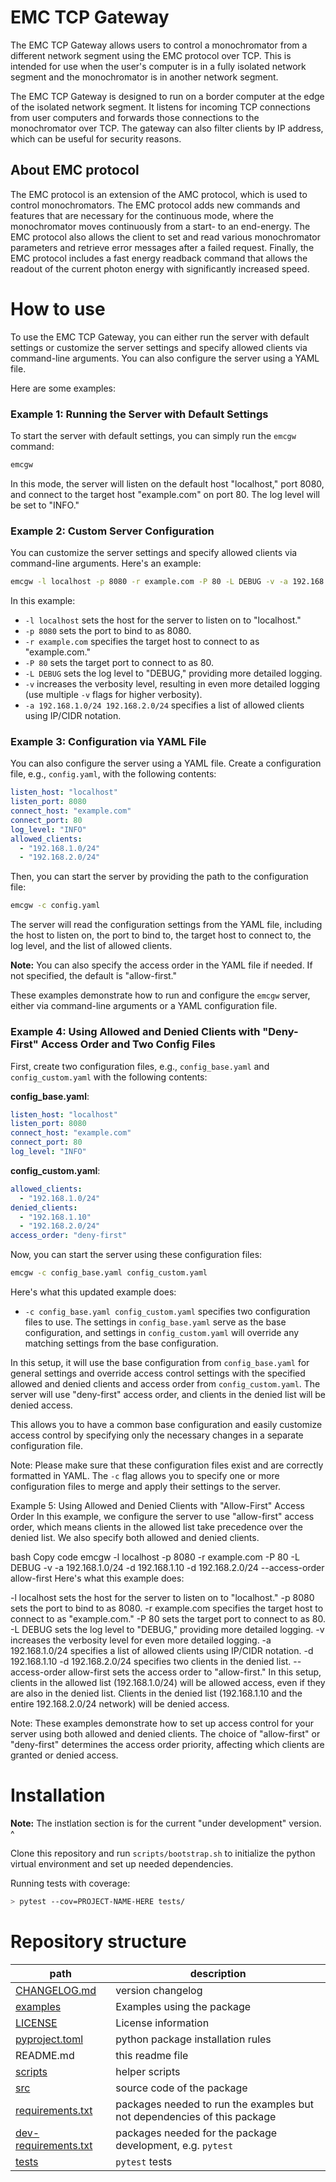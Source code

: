 # EMC TCP Gateway

The EMC TCP Gateway allows users to control a monochromator from a different network segment using the EMC protocol over TCP. This is intended for use when the user's computer is in a fully isolated network segment and the monochromator is in another network segment.

The EMC TCP Gateway is designed to run on a border computer at the edge of the isolated network segment. It listens for incoming TCP connections from user computers and forwards those connections to the monochromator over TCP. The gateway can also filter clients by IP address, which can be useful for security reasons.

## About EMC protocol

The EMC protocol is an extension of the AMC protocol, which is used to control monochromators. The EMC protocol adds new commands and features that are necessary for the continuous mode, where the monochromator moves continuously from a start- to an end-energy. The EMC protocol also allows the client to set and read various monochromator parameters and retrieve error messages after a failed request. Finally, the EMC protocol includes a fast energy readback command that allows the readout of the current photon energy with significantly increased speed.

# How to use

To use the EMC TCP Gateway, you can either run the server with default settings or customize the server settings and specify allowed clients via command-line arguments. You can also configure the server using a YAML file.

Here are some examples:

### Example 1: Running the Server with Default Settings
To start the server with default settings, you can simply run the `emcgw` command:

```bash
emcgw
```

In this mode, the server will listen on the default host "localhost," port 8080, and connect to the target host "example.com" on port 80. The log level will be set to "INFO."

### Example 2: Custom Server Configuration
You can customize the server settings and specify allowed clients via command-line arguments. Here's an example:

```bash
emcgw -l localhost -p 8080 -r example.com -P 80 -L DEBUG -v -a 192.168.1.0/24 192.168.2.0/24
```

In this example:
- `-l localhost` sets the host for the server to listen on to "localhost."
- `-p 8080` sets the port to bind to as 8080.
- `-r example.com` specifies the target host to connect to as "example.com."
- `-P 80` sets the target port to connect to as 80.
- `-L DEBUG` sets the log level to "DEBUG," providing more detailed logging.
- `-v` increases the verbosity level, resulting in even more detailed logging (use multiple `-v` flags for higher verbosity).
- `-a 192.168.1.0/24 192.168.2.0/24` specifies a list of allowed clients using IP/CIDR notation.

### Example 3: Configuration via YAML File
You can also configure the server using a YAML file. Create a configuration file, e.g., `config.yaml`, with the following contents:

```yaml
listen_host: "localhost"
listen_port: 8080
connect_host: "example.com"
connect_port: 80
log_level: "INFO"
allowed_clients:
  - "192.168.1.0/24"
  - "192.168.2.0/24"
```

Then, you can start the server by providing the path to the configuration file:

```bash
emcgw -c config.yaml
```

The server will read the configuration settings from the YAML file, including the host to listen on, the port to bind to, the target host to connect to, the log level, and the list of allowed clients.

**Note:** You can also specify the access order in the YAML file if needed. If not specified, the default is "allow-first."

These examples demonstrate how to run and configure the `emcgw` server, either via command-line arguments or a YAML configuration file.

### Example 4: Using Allowed and Denied Clients with "Deny-First" Access Order and Two Config Files

First, create two configuration files, e.g., `config_base.yaml` and `config_custom.yaml` with the following contents:

**config_base.yaml**:
```yaml
listen_host: "localhost"
listen_port: 8080
connect_host: "example.com"
connect_port: 80
log_level: "INFO"
```

**config_custom.yaml**:
```yaml
allowed_clients:
  - "192.168.1.0/24"
denied_clients:
  - "192.168.1.10"
  - "192.168.2.0/24"
access_order: "deny-first"
```

Now, you can start the server using these configuration files:

```bash
emcgw -c config_base.yaml config_custom.yaml
```

Here's what this updated example does:
- `-c config_base.yaml config_custom.yaml` specifies two configuration files to use. The settings in `config_base.yaml` serve as the base configuration, and settings in `config_custom.yaml` will override any matching settings from the base configuration.

In this setup, it will use the base configuration from `config_base.yaml` for general settings and override access control settings with the specified allowed and denied clients and access order from `config_custom.yaml`. The server will use "deny-first" access order, and clients in the denied list will be denied access.

This allows you to have a common base configuration and easily customize access control by specifying only the necessary changes in a separate configuration file.

Note: Please make sure that these configuration files exist and are correctly formatted in YAML. The `-c` flag allows you to specify one or more configuration files to merge and apply their settings to the server.

Example 5: Using Allowed and Denied Clients with "Allow-First" Access Order
In this example, we configure the server to use "allow-first" access order, which means clients in the allowed list take precedence over the denied list. We also specify both allowed and denied clients.

bash
Copy code
emcgw -l localhost -p 8080 -r example.com -P 80 -L DEBUG -v -a 192.168.1.0/24 -d 192.168.1.10 -d 192.168.2.0/24 --access-order allow-first
Here's what this example does:

-l localhost sets the host for the server to listen on to "localhost."
-p 8080 sets the port to bind to as 8080.
-r example.com specifies the target host to connect to as "example.com."
-P 80 sets the target port to connect to as 80.
-L DEBUG sets the log level to "DEBUG," providing more detailed logging.
-v increases the verbosity level for even more detailed logging.
-a 192.168.1.0/24 specifies a list of allowed clients using IP/CIDR notation.
-d 192.168.1.10 -d 192.168.2.0/24 specifies two clients in the denied list.
--access-order allow-first sets the access order to "allow-first."
In this setup, clients in the allowed list (192.168.1.0/24) will be allowed access, even if they are also in the denied list. Clients in the denied list (192.168.1.10 and the entire 192.168.2.0/24 network) will be denied access.

Note: These examples demonstrate how to set up access control for your server using both allowed and denied clients. The choice of "allow-first" or "deny-first" determines the access order priority, affecting which clients are granted or denied access.

# Installation

**Note:** The instlation section is for the current "under development" version. ^

Clone this repository and run `scripts/bootstrap.sh` to initialize the python virtual environment and set up needed dependencies.

Running tests with coverage:
```bash
> pytest --cov=PROJECT-NAME-HERE tests/
```

# Repository structure

| path                             | description       |
| ----------------------------     | ----------------- |
| [CHANGELOG.md](CHANGELOG.md)     | version changelog |
| [examples](examples/)            | Examples using the package |
| [LICENSE](LICENSE)               | License information |
| [pyproject.toml](pyproject.toml) | python package installation rules |
| README.md                        | this readme file     |
| [scripts](scripts/)              | helper scripts |
| [src](src/)                      | source code of the package |
| [requirements.txt](requirements.txt) | packages needed to run the examples but not dependencies of this package|
| [dev-requirements.txt](dev-requirements.txt) | packages needed for the package development, e.g. `pytest`|
| [tests](tests/)                      | `pytest` tests |

